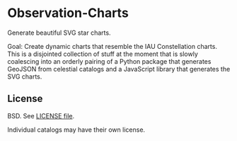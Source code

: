 Observation-Charts
======================

Generate beautiful SVG star charts.

Goal: Create dynamic charts that resemble the IAU Constellation
charts. This is a disjointed collection of stuff at the moment that is
slowly coalescing into an orderly pairing of a Python package that
generates GeoJSON from celestial catalogs and a JavaScript library that
generates the SVG charts. 

License
-------

BSD. See [LICENSE file](LICENSE).

Individual catalogs may have their own license.
